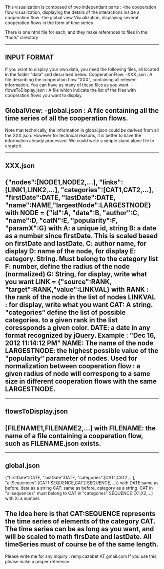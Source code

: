 This visualization is composed of two independant parts : 
-the cooperation flow visualization, displaying the details of the interactions inside a cooperation flow
-the global view Visualization, displaying several cooperation flows in the form of time series

There is one html file for each, and they make references to files in the "tools" directory

----------------------------------------
INPUT FORMAT
----------------------------------------
If you want to display your own data, you need the following files, all located in the folder "data" and described below.
CooperationFlow: 
	-XXX.json : A file describing the cooperation flow "XXX", containing all relevent information. You can have as many of these files as you want. 
	-flowsToDisplay.json : A file which indicate the list of the files with cooperation flows you want to display. 

GlobalView:
	-global.json : A file containing all the time series of all the cooperation flows.
----------------------------------------


Note that technically, the information in global.json could be derived from all the XXX.json. However for technical reasons, it is better to have the information already processed. 
We could write a simple stand alone file to create it.

----------------------------------------
XXX.json
----------------------------------------
{"nodes":[NODE1,NODE2,...], "links":[LINK1,LINK2,...], "categories":[CAT1,CAT2,...], "firstDate":DATE, "lastDate":DATE, "name":NAME,"largestNode":LARGESTNODE}
with 
	NODE = {"id":A, "date":B, "author":C, "name":D, "catN":E, "popularity":F, "paramX":G}
	with
		A: a unique id, string
		B: a date as a number since firstDate. This is scaled based on firstDate and lastDate.
		C: author name, for display
		D: name of the node, for display
		E: category. String. Must belong to the category list
		F: number, define the radius of the node (normalized)
		G: String, for display, write what you want
	LINK = {"source":RANK, "target":RANK,"value":LINKVAL}
	with
		RANK : the rank of the node in the list of nodes
		LINKVAL : for display, write what you want
	CAT: A string. "categories" define the list of possible categories. to a given rank in the list coressponds a given color.
	DATE: a date in any format recognized by jQuery. Example : "Dec 16, 2012 11:14:12 PM"
	NAME: The name of the node
	LARGESTNODE: the highest possible value of the "popularity" parameter of nodes. Used for normalization between cooperation flow : a given radius of node will correspong to a same size in different cooperation flows with the same LARGESTNODE.
----------------------------------------




----------------------------------------
flowsToDisplay.json
----------------------------------------
[FILENAME1,FILENAME2,...]
with
	FILENAME: the name of a file containing a cooperation flow, such as FILENAME.json exists.
----------------------------------------




----------------------------------------
global.json
----------------------------------------
{"firstDate":DATE, "lastDate":DATE, "categories":[CAT1,CAT2,...], "allSequences":{CAT1:SEQUENCE,CAT2:SEQUENCE,...}}
with
	DATE:same as before, date as a string
	CAT: same as before, category as a string. CAT in "allsequences" must belong to CAT in "categories"
	SEQUENCE:[X1,X2,...]
	with
		X: a number.
	
The idea here is that CAT:SEQUENCE represents the time series of elements of the category CAT. The time series can be as long as you want, and will be scaled to math firsDate and lastDate. All timeSeries must of course be of the same length.
----------------------------------------


Please write me for any inquiry : remy.cazabet AT gmail.com
If you use this, please make a proper reference.
